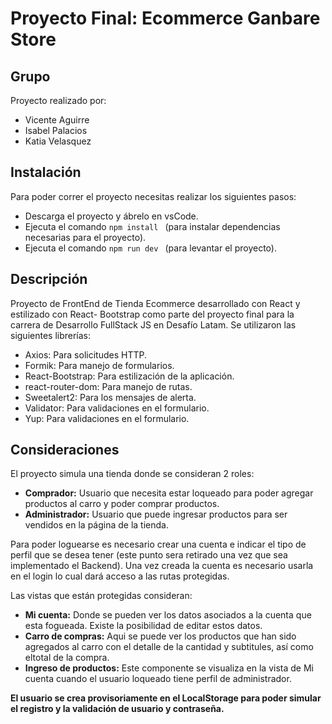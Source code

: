 ﻿# Proyecto Final: Ecommerce Ganbare Store
## Grupo
Proyecto realizado por:
 - Vicente Aguirre
 - Isabel Palacios
 - Katia Velasquez

## Instalación

Para poder correr el proyecto necesitas realizar los siguientes pasos:

 - Descarga el proyecto y ábrelo en vsCode.
 - Ejecuta el comando ```npm install ``` (para instalar dependencias necesarias para el proyecto).
 - Ejecuta el comando ```npm run dev ``` (para levantar el proyecto).

## Descripción
Proyecto de FrontEnd de Tienda Ecommerce desarrollado con React y estilizado con React- Bootstrap como parte del proyecto final para la carrera de Desarrollo FullStack JS en Desafío Latam.
Se utilizaron las siguientes librerías:

 - Axios: Para solicitudes HTTP.
 - Formik: Para manejo de formularios.
 - React-Bootstrap: Para estilización de la aplicación.
 - react-router-dom: Para manejo de rutas.
 - Sweetalert2: Para los mensajes de alerta.
 - Validator: Para validaciones en el formulario.
 - Yup: Para validaciones en el formulario.

## Consideraciones

El proyecto simula una tienda donde se consideran 2 roles:

 - **Comprador:** Usuario que necesita estar loqueado para poder agregar productos al carro y poder comprar productos.
 - **Administrador:** Usuario que puede ingresar productos para ser vendidos en la página de la tienda.

Para poder loguearse es necesario crear una cuenta e indicar el tipo de perfil que se desea tener (este punto sera retirado una vez que sea implementado el Backend). Una vez creada la cuenta es necesario usarla en el login lo cual dará acceso a las rutas protegidas.

Las vistas que están protegidas consideran:

 - **Mi cuenta:** Donde se pueden ver los datos asociados a la cuenta que esta fogueada. Existe la posibilidad de editar estos datos.
 - **Carro de compras:** Aqui se puede ver los productos que han sido agregados al carro con el detalle de la cantidad y subtitules, así como eltotal de la compra.
 - **Ingreso de productos:** Este componente se visualiza en la vista de Mi cuenta cuando el usuario loqueado tiene perfil de administrador.

**El usuario se crea provisoriamente en el LocalStorage para poder simular el registro y la validación de usuario y contraseña.**

